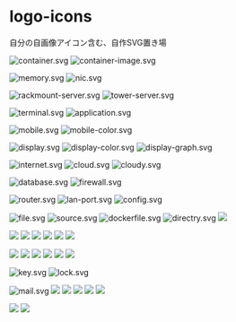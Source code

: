 # logo-icons
自分の自画像アイコン含む、自作SVG置き場

![container.svg](container.svg) ![container-image.svg](container-image.svg)

![memory.svg](memory.svg) ![nic.svg](nic.svg)

![rackmount-server.svg](rackmount-server.svg) ![tower-server.svg](tower-server.svg)

![terminal.svg](terminal.svg) ![application.svg](application.svg)

![mobile.svg](mobile.svg) ![mobile-color.svg](mobile-color.svg)

![display.svg](display.svg) ![display-color.svg](display-color.svg) ![display-graph.svg](display-graph.svg)

![internet.svg](internet.svg) ![cloud.svg](cloud.svg) ![cloudy.svg](cloudy.svg) 

![database.svg](database.svg) ![firewall.svg](firewall.svg)

![router.svg](router.svg) ![lan-port.svg](lan-port.svg) ![config.svg](config.svg)

![file.svg](file.svg) ![source.svg](source.svg) ![dockerfile.svg](dockerfile.svg) ![directry.svg](directry.svg) ![](dustbox.svg)

![](user.svg) ![](user-blue.svg) ![](user-red.svg) ![](user-purple.svg) ![](user-green.svg) ![](user-yellow.svg)

![](user-outline.svg) ![](user-outline-blue.svg) ![](user-outline-red.svg) ![](user-outline-purple.svg) ![](user-outline-green.svg) ![](user-outline-yellow.svg)

![key.svg](key.svg) ![lock.svg](lock.svg)

![mail.svg](mail.svg) ![](mail-blue.svg) ![](mail-red.svg) ![](mail-purple.svg) ![](mail-green.svg) ![](mail-yellow.svg)

![](sslvpn.svg) ![](sslvpn-outline.svg)
